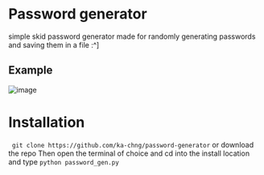 # Password generator
simple skid password generator made for randomly generating passwords and saving them in a file :^]

## Example
![image](https://cdn.discordapp.com/attachments/776417158376587274/969097516463296512/unknown.png)


# Installation
``` git clone https://github.com/ka-chng/password-generator``` or download the repo
Then open the terminal of choice and cd into the install location and type ```python password_gen.py```


